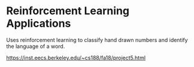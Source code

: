 # Reinforcement Learning Applications
Uses reinforcement learning to classify hand drawn numbers and identify the language of a word.

https://inst.eecs.berkeley.edu/~cs188/fa18/project5.html